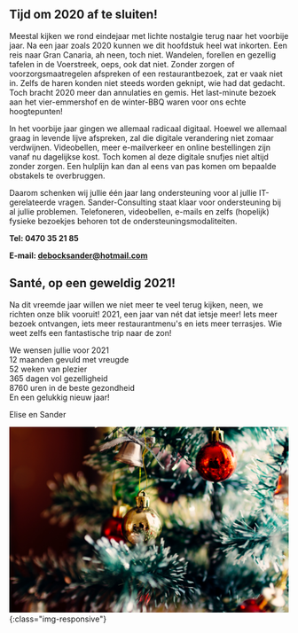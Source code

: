 ## Tijd om 2020 af te sluiten!
Meestal kijken we rond eindejaar met lichte nostalgie terug naar het voorbije jaar.
Na een jaar zoals 2020 kunnen we dit hoofdstuk heel wat inkorten.
Een reis naar Gran Canaria, ah neen, toch niet.
Wandelen, forellen en gezellig tafelen in de Voerstreek, oeps, ook dat niet.
Zonder zorgen of voorzorgsmaatregelen afspreken of een restaurantbezoek, zat er vaak niet in.
Zelfs de haren konden niet steeds worden geknipt, wie had dat gedacht.
Toch bracht 2020 meer dan annulaties en gemis.
Het last-minute bezoek aan het vier-emmershof en de winter-BBQ waren voor ons echte hoogtepunten!

In het voorbije jaar gingen we allemaal radicaal digitaal. 
Hoewel we allemaal graag in levende lijve afspreken, zal die digitale verandering niet zomaar verdwijnen.
Videobellen, meer e-mailverkeer en online bestellingen zijn vanaf nu dagelijkse kost.
Toch komen al deze digitale snufjes niet altijd zonder zorgen.
Een hulplijn kan dan al eens van pas komen om bepaalde obstakels te overbruggen.

Daarom schenken wij jullie één jaar lang ondersteuning voor al jullie IT-gerelateerde vragen.
Sander-Consulting staat klaar voor ondersteuning bij al jullie problemen.
Telefoneren, videobellen, e-mails en zelfs (hopelijk) fysieke bezoekjes behoren tot de ondersteuningsmodaliteiten.

**Tel: 0470 35 21 85**

**E-mail: debocksander@hotmail.com**

## Santé, op een geweldig 2021!

Na dit vreemde jaar willen we niet meer te veel terug kijken, neen, we richten onze blik vooruit!
2021, een jaar van nét dat ietsje meer!
Iets meer bezoek ontvangen, iets meer restaurantmenu's en iets meer terrasjes.
Wie weet zelfs een fantastische trip naar de zon!

We wensen jullie voor 2021  
12 maanden gevuld met vreugde  
52 weken van plezier  
365 dagen vol gezelligheid  
8760 uren in de beste gezondheid  
En een gelukkig nieuw jaar!

Elise en Sander

![picture](rodion-kutsaev-ySNkCkdKyTY-unsplash.jpg){:class="img-responsive"}
